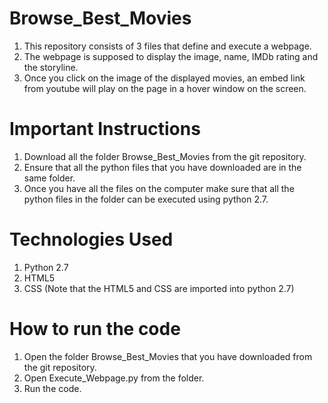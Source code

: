 # Browse_Best_Movies
1. This repository consists of 3 files that define and execute a webpage.
2. The webpage is supposed to display the image, name, IMDb rating and the storyline. 
3. Once you click on the image of the displayed movies, an embed link from youtube will play on the page in a hover window on    the screen.

# Important Instructions
1. Download all the folder Browse_Best_Movies from the git repository.
2. Ensure that all the python files that you have downloaded are in the same folder. 
3. Once you have all the files on the computer make sure that all the python files in the folder can be executed using python    2.7.

# Technologies Used
1. Python 2.7
2. HTML5
3. CSS
(Note that the HTML5 and CSS are imported into python 2.7)

# How to run the code
1. Open the folder Browse_Best_Movies that you have downloaded from the git repository.
2. Open Execute_Webpage.py from the folder.
3. Run the code.




